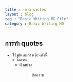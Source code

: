 ```yaml
---
title : การทำ quotes
layout : blog
tag : "Basic Writing MD File"
category : Basic Writing MD
---
```

## การทำ quotes
  + ใช้รูปแบบการเขียนดังนี้ <br>
    ```> ข้อความ```
    + ตัวอย่าง
      > ข้อความ
      
      
      
